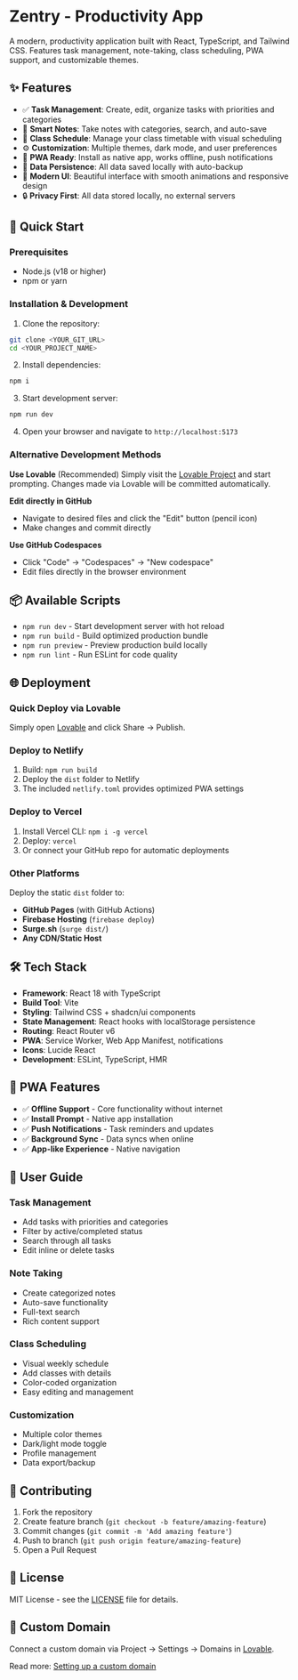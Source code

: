 # Zentry - Productivity App

A modern, productivity application built with React, TypeScript, and Tailwind CSS. Features task management, note-taking, class scheduling, PWA support, and customizable themes.

## ✨ Features

- ✅ **Task Management**: Create, edit, organize tasks with priorities and categories
- 📝 **Smart Notes**: Take notes with categories, search, and auto-save
- 📅 **Class Schedule**: Manage your class timetable with visual scheduling
- ⚙️ **Customization**: Multiple themes, dark mode, and user preferences
- 📱 **PWA Ready**: Install as native app, works offline, push notifications
- 💾 **Data Persistence**: All data saved locally with auto-backup
- 🎨 **Modern UI**: Beautiful interface with smooth animations and responsive design
- 🔒 **Privacy First**: All data stored locally, no external servers

## 🚀 Quick Start

### Prerequisites

- Node.js (v18 or higher)
- npm or yarn

### Installation & Development

1. Clone the repository:
```bash
git clone <YOUR_GIT_URL>
cd <YOUR_PROJECT_NAME>
```

2. Install dependencies:
```bash
npm i
```

3. Start development server:
```bash
npm run dev
```

4. Open your browser and navigate to `http://localhost:5173`

### Alternative Development Methods

**Use Lovable** (Recommended)
Simply visit the [Lovable Project](https://lovable.dev/projects/d8f5eef7-4d38-48db-be4a-496f5ba33f84) and start prompting. Changes made via Lovable will be committed automatically.

**Edit directly in GitHub**
- Navigate to desired files and click the "Edit" button (pencil icon)
- Make changes and commit directly

**Use GitHub Codespaces**
- Click "Code" → "Codespaces" → "New codespace"
- Edit files directly in the browser environment

## 📦 Available Scripts

- `npm run dev` - Start development server with hot reload
- `npm run build` - Build optimized production bundle
- `npm run preview` - Preview production build locally
- `npm run lint` - Run ESLint for code quality

## 🌐 Deployment

### Quick Deploy via Lovable
Simply open [Lovable](https://lovable.dev/projects/d8f5eef7-4d38-48db-be4a-496f5ba33f84) and click Share → Publish.

### Deploy to Netlify
1. Build: `npm run build`
2. Deploy the `dist` folder to Netlify
3. The included `netlify.toml` provides optimized PWA settings

### Deploy to Vercel
1. Install Vercel CLI: `npm i -g vercel`
2. Deploy: `vercel`
3. Or connect your GitHub repo for automatic deployments

### Other Platforms
Deploy the static `dist` folder to:
- **GitHub Pages** (with GitHub Actions)
- **Firebase Hosting** (`firebase deploy`)
- **Surge.sh** (`surge dist/`)
- **Any CDN/Static Host**

## 🛠️ Tech Stack

- **Framework**: React 18 with TypeScript
- **Build Tool**: Vite
- **Styling**: Tailwind CSS + shadcn/ui components
- **State Management**: React hooks with localStorage persistence
- **Routing**: React Router v6
- **PWA**: Service Worker, Web App Manifest, notifications
- **Icons**: Lucide React
- **Development**: ESLint, TypeScript, HMR

## 📱 PWA Features

- ✅ **Offline Support** - Core functionality without internet
- ✅ **Install Prompt** - Native app installation
- ✅ **Push Notifications** - Task reminders and updates  
- ✅ **Background Sync** - Data syncs when online
- ✅ **App-like Experience** - Native navigation

## 🎯 User Guide

### Task Management
- Add tasks with priorities and categories
- Filter by active/completed status
- Search through all tasks
- Edit inline or delete tasks

### Note Taking  
- Create categorized notes
- Auto-save functionality
- Full-text search
- Rich content support

### Class Scheduling
- Visual weekly schedule
- Add classes with details
- Color-coded organization
- Easy editing and management

### Customization
- Multiple color themes
- Dark/light mode toggle
- Profile management
- Data export/backup

## 🤝 Contributing

1. Fork the repository
2. Create feature branch (`git checkout -b feature/amazing-feature`)
3. Commit changes (`git commit -m 'Add amazing feature'`)
4. Push to branch (`git push origin feature/amazing-feature`)
5. Open a Pull Request

## 📄 License

MIT License - see the [LICENSE](LICENSE) file for details.

## 🔗 Custom Domain

Connect a custom domain via Project → Settings → Domains in [Lovable](https://lovable.dev).

Read more: [Setting up a custom domain](https://docs.lovable.dev/features/custom-domain#custom-domain)
